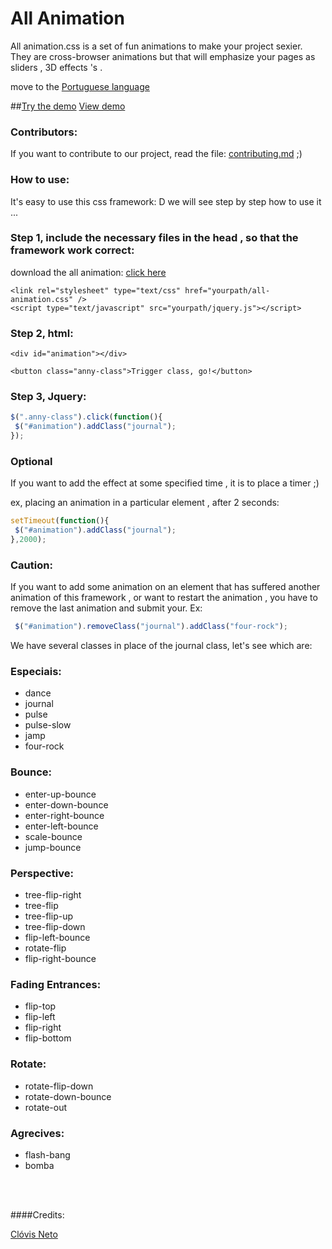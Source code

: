 All Animation
=============

All animation.css is a set of fun animations to make your project sexier. They are cross-browser animations but that will emphasize your pages as sliders , 3D effects 's .

move to the <a href="readme-portuguese.md">Portuguese language</a>

##[Try the demo](http://clovisdasilvaneto.github.io/all-animation/)
<a href="http://clovisdasilvaneto.github.io/all-animation/">View demo</a>


### Contributors:
If you want to contribute to our project, read the file: <a href="https://github.com/clovisdasilvaneto/all-animation/blob/master/contributing.md">contributing.md</a> ;)

### How to use:

It's easy to use this css framework: D we will see step by step how to use it ...


### Step 1, include the necessary files in the head , so that the framework work correct:

download the all animation: <a href="https://github.com/clovisdasilvaneto/all-animation/archive/v2.1.2.zip" target="_blank">click here</a>

```
<link rel="stylesheet" type="text/css" href="yourpath/all-animation.css" />
<script type="text/javascript" src="yourpath/jquery.js"></script>

```

### Step 2, html:

```
<div id="animation"></div>

<button class="anny-class">Trigger class, go!</button>

```

### Step 3, Jquery:

```js
$(".anny-class").click(function(){
 $("#animation").addClass("journal");
});
```

### Optional

If you want to add the effect at some specified time , it is to place a timer ;)

ex, placing an animation in a particular element , after 2 seconds:

```js
setTimeout(function(){
 $("#animation").addClass("journal");
},2000);
```

### Caution:

If you want to add some animation on an element that has suffered another animation of this framework , or want to restart the animation , you have to remove the last animation and submit your. Ex:


```js
 $("#animation").removeClass("journal").addClass("four-rock");
```


We have several classes in place of the journal class, let's see which are:

### Especiais:

<ul>
 <li>dance</li>
 <li>journal</li>
 <li>pulse</li>
 <li>pulse-slow</li>
 <li>jamp</li>
 <li>four-rock</li>
</ul>

### Bounce:
<ul>
 <li>enter-up-bounce </li>
 <li>enter-down-bounce</li>
 <li>enter-right-bounce </li>
 <li>enter-left-bounce</li>
 <li>scale-bounce</li>
 <li>jump-bounce</li>
</ul>

### Perspective:
<ul>
 <li>tree-flip-right</li>
 <li>tree-flip</li>
 <li>tree-flip-up</li>
 <li>tree-flip-down</li>
 <li>flip-left-bounce</li>
 <li>rotate-flip</li>
 <li>flip-right-bounce</li>
</ul>

### Fading Entrances:
<ul>
 <li>flip-top</li>
 <li>flip-left</li>
 <li>flip-right</li>
 <li>flip-bottom</li>
</ul>

### Rotate:
<ul>
 <li>rotate-flip-down</li>
 <li>rotate-down-bounce</li>
 <li>rotate-out</li>
</ul>

### Agrecives:
<ul>
 <li>flash-bang</li>
 <li>bomba</li>
</ul>

<br>
<br>

####Credits:

<a href="http://clovisdasilvaneto.github.io" target="_blank">Clóvis Neto</a>
